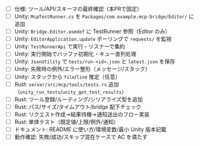 - [ ] 仕様: ツール/API/スキーマの最終確認（本PRで固定）
- [ ] Unity: `McpTestRunner.cs` を `Packages/com.example.mcp-bridge/Editor/` に追加
- [ ] Unity: `Bridge.Editor.asmdef` に TestRunner 参照（Editor のみ）
- [ ] Unity: `EditorApplication.update` ポーリングで `requests/` を監視
- [ ] Unity: `TestRunnerApi` で実行・リスナーで集約
- [ ] Unity: 実行開始でバッファ初期化・キュー直列処理
- [ ] Unity: `JsonUtility` で `tests/run-<id>.json` と `latest.json` を保存
- [ ] Unity: 失敗時の例外/エラー整形（メッセージ/スタック）
- [ ] Unity: スタックから `file`/`line` 推定（任意）
- [ ] Rust: `server/src/mcp/tools/tests.rs` 追加（`unity_run_tests`/`unity_get_test_results`）
- [ ] Rust: ツール登録/ルーティング/シリアライズ型を追加
- [ ] Rust: パス/サイズ/タイムアウト/bridge 配下チェック
- [ ] Rust: リクエスト作成→結果待機→通知送出のフロー実装
- [ ] Rust: 単体テスト（既定値/上限/例外/通知）
- [ ] ドキュメント: README に使い方/環境変数/最小 Unity 版本記載
- [ ] 動作確認: 失敗/成功/スキップ混在ケースで AC を満たす
